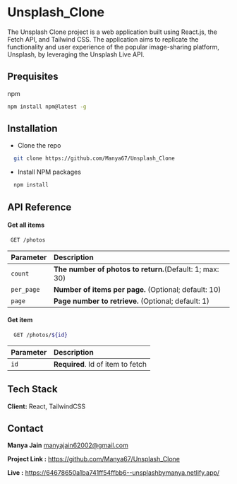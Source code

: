 # Unsplash_Clone 

The Unsplash Clone project is a web application built using React.js, the Fetch API, and Tailwind CSS. The application aims to replicate the functionality and user experience of the popular image-sharing platform, Unsplash, by leveraging the Unsplash Live API.


## Prequisites
npm 

```bash
npm install npm@latest -g
```
## Installation


- Clone the repo 

```bash
  git clone https://github.com/Manya67/Unsplash_Clone
```
- Install NPM packages 
```bash
  npm install
```

## API Reference

#### Get all items

```bash
 GET /photos
```

| Parameter |Description                 |
| :-------- | :------------------------- |
| `count` | **The number of photos to return.**(Default: 1; max: 30)  |
| `per_page`|**Number of items per page.** (Optional; default: 10)
|`page`	|**Page number to retrieve.** (Optional; default: 1)|

#### Get item

```bash
  GET /photos/${id}
```

| Parameter | Description                       |
| :-------- | :-------------------------------- |
| `id`      | **Required**. Id of item to fetch |




## Tech Stack

**Client:** React, TailwindCSS




## Contact

**Manya Jain**
manyajain62002@gmail.com

**Project Link :** https://github.com/Manya67/Unsplash_Clone

**Live :** https://64678650a1ba741ff54ffbb6--unsplashbymanya.netlify.app/ 
